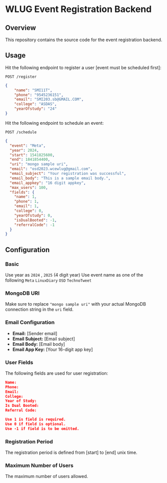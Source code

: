 # WLUG Event Registration Backend

## Overview

This repository contains the source code for the event registration backend.

## Usage

Hit the following endpoint to register a user [event must be scheduled first]:

```http
POST /register
```

```json
{
    "name": "SMI11T",
    "phone": "9545236151",
    "email": "SMI203.sb@GMAIL.COM",
    "college": "ASDAS",
    "yearOfstudy": "24"
}
```

Hit the following endpoint to schedule an event:

```http
POST /schedule
```

```json
{
  "event": "Meta",
  "year": 2024,
  "start": 1541825600,
  "end": 1841854400,
  "uri": "mongo sample uri",
  "email": "osd2023.wcewlug@gmail.com",
  "email_subject": "Your registration was successful",
  "email_body": "This is a sample email body.",
  "email_appkey": "16 digit appkey",
  "max_users": 100,
  "fields": {
    "name": 1,
    "phone": 1,
    "email": 1,
    "college": 0,
    "yearOfstudy": 0,
    "isDualBooted": -1,
    "referralCode": -1
  }
}
```

## Configuration

### Basic

Use year as `2024` , `2025` (4 digit year)
Use event name as one of the following
`Meta` `LinuxDiary` `OSD` `TechnoTweet`

### MongoDB URI

Make sure to replace `"mongo sample uri"` with your actual MongoDB connection string in the `uri` field.

### Email Configuration

- **Email:** [Sender email]
- **Email Subject:** [Email subject]
- **Email Body:** [Email body]
- **Email App Key:** [Your 16-digit app key]

### User Fields

The following fields are used for user registration:

```json
Name:
Phone:
Email:
College:
Year of Study:
Is Dual Booted:
Referral Code:

Use 1 is field is required.
Use 0 if field is optional.
Use -1 if field is to be omitted.
```

### Registration Period

The registration period is defined from [start] to [end] unix time.

### Maximum Number of Users

The maximum number of users allowed.

